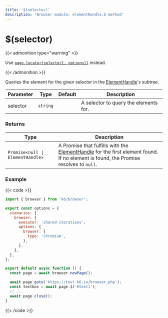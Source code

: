 ```yaml
---
title: '$(selector)'
description: 'Browser module: elementHandle.$ method'
---
```


# $(selector)

{{< admonition type="warning" >}}

Use [`page.locator(selector[, options])`](https://grafana.com/docs/k6/<K6_VERSION>/javascript-api/k6-browser/locator/) instead.

{{< /admonition >}}

Queries the element for the given selector in the [ElementHandle](https://grafana.com/docs/k6/<K6_VERSION>/javascript-api/k6-browser/elementhandle)'s subtree.

<TableWithNestedRows>

| Parameter | Type     | Default | Description                           |
| --------- | -------- | ------- | ------------------------------------- |
| selector  | `string` |         | A selector to query the elements for. |

</TableWithNestedRows>

### Returns

| Type                             | Description                                                                                                                                                                                                             |
| -------------------------------- | ----------------------------------------------------------------------------------------------------------------------------------------------------------------------------------------------------------------------- |
| `Promise<null \| ElementHandle>` | A Promise that fulfills with the [ElementHandle](https://grafana.com/docs/k6/<K6_VERSION>/javascript-api/k6-browser/elementhandle) for the first element found. If no element is found, the Promise resolves to `null`. |

### Example

{{< code >}}

```javascript
import { browser } from 'k6/browser';

export const options = {
  scenarios: {
    browser: {
      executor: 'shared-iterations',
      options: {
        browser: {
          type: 'chromium',
        },
      },
    },
  },
};

export default async function () {
  const page = await browser.newPage();

  await page.goto('https://test.k6.io/browser.php');
  const textbox = await page.$('#text1');
  // ...
  await page.close();
}
```

{{< /code >}}
